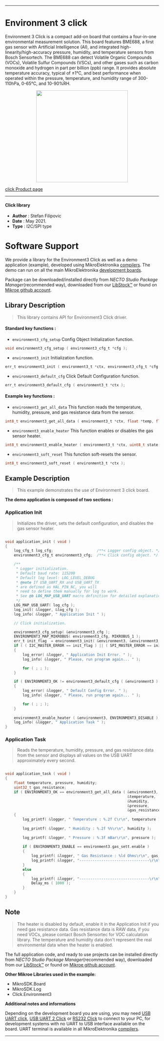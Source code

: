 
---
# Environment 3 click

Environment 3 Click is a compact add-on board that contains a four-in-one environmental measurement solution. This board features BME688, a first gas sensor with Artificial Intelligence (AI), and integrated high-linearity/high-accuracy pressure, humidity, and temperature sensors from Bosch Sensortech. The BME688 can detect Volatile Organic Compounds (VOCs), Volatile Sulfur Compounds (VSCs), and other gases such as carbon monoxide and hydrogen in part per billion (ppb) range. It provides absolute temperature accuracy, typical of ±1°C, and best performance when operated within the pressure, temperature, and humidity range of 300-110hPa, 0-65°C, and 10-90%RH.

<p align="center">
  <img src="https://download.mikroe.com/images/click_for_ide/enviroment3_click.png" height=300px>
</p>

[click Product page](https://www.mikroe.com/environment-3-click)

---


#### Click library

- **Author**        : Stefan Filipovic
- **Date**          : May 2021.
- **Type**          : I2C/SPI type


# Software Support

We provide a library for the Environment3 Click
as well as a demo application (example), developed using MikroElektronika
[compilers](https://www.mikroe.com/necto-studio).
The demo can run on all the main MikroElektronika [development boards](https://www.mikroe.com/development-boards).

Package can be downloaded/installed directly from *NECTO Studio Package Manager*(recommended way), downloaded from our [LibStock&trade;](https://libstock.mikroe.com) or found on [Mikroe github account](https://github.com/MikroElektronika/mikrosdk_click_v2/tree/master/clicks).

## Library Description

> This library contains API for Environment3 Click driver.

#### Standard key functions :

- `environment3_cfg_setup` Config Object Initialization function.
```c
void environment3_cfg_setup ( environment3_cfg_t *cfg );
```

- `environment3_init` Initialization function.
```c
err_t environment3_init ( environment3_t *ctx, environment3_cfg_t *cfg );
```

- `environment3_default_cfg` Click Default Configuration function.
```c
err_t environment3_default_cfg ( environment3_t *ctx );
```

#### Example key functions :

- `environment3_get_all_data` This function reads the temperature, humidity, pressure, and gas resistance data from the sensor.
```c
int8_t environment3_get_all_data ( environment3_t *ctx, float *temp, float *hum, float *pres, uint32_t *gas );
```

- `environment3_enable_heater` This function enables or disables the gas sensor heater.
```c
int8_t environment3_enable_heater ( environment3_t *ctx, uint8_t state );
```

- `environment3_soft_reset` This function soft-resets the sensor.
```c
int8_t environment3_soft_reset ( environment3_t *ctx );
```

## Example Description

> This example demonstrates the use of Environment 3 click board.

**The demo application is composed of two sections :**

### Application Init

> Initializes the driver, sets the default configuration, and disables the gas sensor heater.

```c

void application_init ( void )
{
    log_cfg_t log_cfg;                    /**< Logger config object. */
    environment3_cfg_t environment3_cfg;  /**< Click config object. */

    /** 
     * Logger initialization.
     * Default baud rate: 115200
     * Default log level: LOG_LEVEL_DEBUG
     * @note If USB_UART_RX and USB_UART_TX 
     * are defined as HAL_PIN_NC, you will 
     * need to define them manually for log to work. 
     * See @b LOG_MAP_USB_UART macro definition for detailed explanation.
     */
    LOG_MAP_USB_UART( log_cfg );
    log_init( &logger, &log_cfg );
    log_info( &logger, " Application Init " );

    // Click initialization.

    environment3_cfg_setup( &environment3_cfg );
    ENVIRONMENT3_MAP_MIKROBUS( environment3_cfg, MIKROBUS_1 );
    err_t init_flag  = environment3_init( &environment3, &environment3_cfg );
    if ( ( I2C_MASTER_ERROR == init_flag ) || ( SPI_MASTER_ERROR == init_flag ) ) 
    {
        log_error( &logger, " Application Init Error. " );
        log_info( &logger, " Please, run program again... " );

        for ( ; ; );
    }

    if ( ENVIRONMENT3_OK != environment3_default_cfg ( &environment3 ) )
    {
        log_error( &logger, " Default Config Error. " );
        log_info( &logger, " Please, run program again... " );

        for ( ; ; );
    }
    
    environment3_enable_heater ( &environment3, ENVIRONMENT3_DISABLE );
    log_info( &logger, " Application Task " );
}

```

### Application Task

> Reads the temperature, humidity, pressure, and gas resistance data from the sensor and 
> displays all values on the USB UART approximately every second.

```c

void application_task ( void )
{
    float temperature, pressure, humidity;
    uint32_t gas_resistance;
    if ( ENVIRONMENT3_OK == environment3_get_all_data ( &environment3, 
                                                        &temperature, 
                                                        &humidity, 
                                                        &pressure, 
                                                        &gas_resistance ) )
    {
        log_printf( &logger, " Temperature : %.2f C\r\n", temperature );
    
        log_printf( &logger, " Humidity : %.2f %%\r\n", humidity );
        
        log_printf( &logger, " Pressure : %.3f mBar\r\n", pressure );
        
        if ( ENVIRONMENT3_ENABLE == environment3.gas_sett.enable )
        {
            log_printf( &logger, " Gas Resistance : %ld Ohms\r\n", gas_resistance );
            log_printf( &logger, "--------------------------------\r\n" );
        }
        else
        {
            log_printf( &logger, "--------------------------------\r\n" );
            Delay_ms ( 1000 );
        }
    }
}

```

## Note

> The heater is disabled by default, enable it in the Application Init if you need gas resistance data.
> Gas resistance data is RAW data, if you need VOCs, please contact Bosch Sensortec for VOC calculation library.
> The temperature and humidity data don't represent the real environmental data when the heater is enabled.

The full application code, and ready to use projects can be installed directly from *NECTO Studio Package Manager*(recommended way), downloaded from our [LibStock&trade;](https://libstock.mikroe.com) or found on [Mikroe github account](https://github.com/MikroElektronika/mikrosdk_click_v2/tree/master/clicks).

**Other Mikroe Libraries used in the example:**

- MikroSDK.Board
- MikroSDK.Log
- Click.Environment3

**Additional notes and informations**

Depending on the development board you are using, you may need
[USB UART click](https://www.mikroe.com/usb-uart-click),
[USB UART 2 Click](https://www.mikroe.com/usb-uart-2-click) or
[RS232 Click](https://www.mikroe.com/rs232-click) to connect to your PC, for
development systems with no UART to USB interface available on the board. UART
terminal is available in all MikroElektronika
[compilers](https://shop.mikroe.com/compilers).

---
